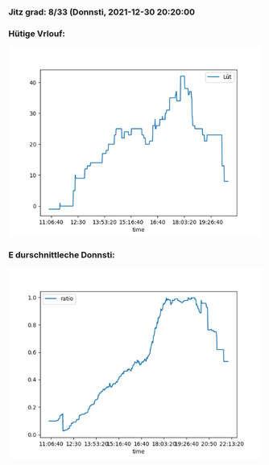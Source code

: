 ### Jitz grad: 8/33 (Donnsti, 2021-12-30 20:20:00

### Hütige Vrlouf:
![Graph](Today.png)

### E durschnittleche Donnsti:
![Graph](Donnsti.png)